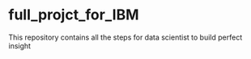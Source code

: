 # full_projct_for_IBM
This repository contains all the steps for data scientist to build perfect insight
